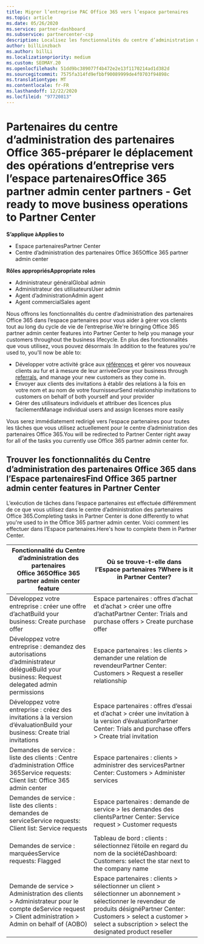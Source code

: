 ```yaml
---
title: Migrer l’entreprise PAC Office 365 vers l’espace partenaires
ms.topic: article
ms.date: 05/26/2020
ms.service: partner-dashboard
ms.subservice: partnercenter-csp
description: Localisez les fonctionnalités du centre d’administration des partenaires (PAC) Office 365, telles que la génération de vos demandes commerciales et de services, après la migration vers l’espace partenaires.
author: billLinzbach
ms.author: billLi
ms.localizationpriority: medium
ms.custom: SEOMAY.20
ms.openlocfilehash: 51dd9bc389077f4b472e2e13f1170214ad1d382d
ms.sourcegitcommit: 7575fa314fd9efbbf90089999de4f0703f94898c
ms.translationtype: MT
ms.contentlocale: fr-FR
ms.lasthandoff: 12/22/2020
ms.locfileid: "97720813"
---
```

# <a name="office-365-partner-admin-center-partners---get-ready-to-move-business-operations-to-partner-center"></a><span data-ttu-id="28ce1-103">Partenaires du centre d’administration des partenaires Office 365-préparer le déplacement des opérations d’entreprise vers l’espace partenaires</span><span class="sxs-lookup"><span data-stu-id="28ce1-103">Office 365 partner admin center partners - Get ready to move business operations to Partner Center</span></span>

<span data-ttu-id="28ce1-104">**S’applique à**</span><span class="sxs-lookup"><span data-stu-id="28ce1-104">**Applies to**</span></span> 

- <span data-ttu-id="28ce1-105">Espace partenaires</span><span class="sxs-lookup"><span data-stu-id="28ce1-105">Partner Center</span></span>
- <span data-ttu-id="28ce1-106">Centre d’administration des partenaires Office 365</span><span class="sxs-lookup"><span data-stu-id="28ce1-106">Office 365 partner admin center</span></span>

<span data-ttu-id="28ce1-107">**Rôles appropriés**</span><span class="sxs-lookup"><span data-stu-id="28ce1-107">**Appropriate roles**</span></span>

- <span data-ttu-id="28ce1-108">Administrateur général</span><span class="sxs-lookup"><span data-stu-id="28ce1-108">Global admin</span></span>
- <span data-ttu-id="28ce1-109">Administrateur des utilisateurs</span><span class="sxs-lookup"><span data-stu-id="28ce1-109">User admin</span></span>
- <span data-ttu-id="28ce1-110">Agent d’administration</span><span class="sxs-lookup"><span data-stu-id="28ce1-110">Admin agent</span></span>
- <span data-ttu-id="28ce1-111">Agent commercial</span><span class="sxs-lookup"><span data-stu-id="28ce1-111">Sales agent</span></span>

<span data-ttu-id="28ce1-112">Nous offrons les fonctionnalités du centre d’administration des partenaires Office 365 dans l’espace partenaires pour vous aider à gérer vos clients tout au long du cycle de vie de l’entreprise.</span><span class="sxs-lookup"><span data-stu-id="28ce1-112">We're bringing Office 365 partner admin center features into Partner Center to help you manage your customers throughout the business lifecycle.</span></span> <span data-ttu-id="28ce1-113">En plus des fonctionnalités que vous utilisez, vous pouvez désormais :</span><span class="sxs-lookup"><span data-stu-id="28ce1-113">In addition to the features you're used to, you'll now be able to:</span></span>

- <span data-ttu-id="28ce1-114">Développer votre activité grâce aux [références](referrals.md) et gérer vos nouveaux clients au fur et à mesure de leur arrivée</span><span class="sxs-lookup"><span data-stu-id="28ce1-114">Grow your business through [referrals](referrals.md), and manage your new customers as they come in.</span></span>
- <span data-ttu-id="28ce1-115">Envoyer aux clients des invitations à établir des relations à la fois en votre nom et au nom de votre fournisseur</span><span class="sxs-lookup"><span data-stu-id="28ce1-115">Send relationship invitations to customers on behalf of both yourself and your provider</span></span>
- <span data-ttu-id="28ce1-116">Gérer des utilisateurs individuels et attribuer des licences plus facilement</span><span class="sxs-lookup"><span data-stu-id="28ce1-116">Manage individual users and assign licenses more easily</span></span>

<span data-ttu-id="28ce1-117">Vous serez immédiatement redirigé vers l’espace partenaires pour toutes les tâches que vous utilisez actuellement pour le centre d’administration des partenaires Office 365.</span><span class="sxs-lookup"><span data-stu-id="28ce1-117">You will be redirected to Partner Center right away for all of the tasks you currently use Office 365 partner admin center for.</span></span>

## <a name="find-office-365-partner-admin-center-features-in-partner-center"></a><span data-ttu-id="28ce1-118">Trouver les fonctionnalités du Centre d’administration des partenaires Office 365 dans l’Espace partenaires</span><span class="sxs-lookup"><span data-stu-id="28ce1-118">Find Office 365 partner admin center features in Partner Center</span></span>

<span data-ttu-id="28ce1-119">L’exécution de tâches dans l’espace partenaires est effectuée différemment de ce que vous utilisez dans le centre d’administration des partenaires Office 365.</span><span class="sxs-lookup"><span data-stu-id="28ce1-119">Completing tasks in Partner Center is done differently to what you're used to in the Office 365 partner admin center.</span></span> <span data-ttu-id="28ce1-120">Voici comment les effectuer dans l’Espace partenaires.</span><span class="sxs-lookup"><span data-stu-id="28ce1-120">Here's how to complete them in Partner Center.</span></span>

| <span data-ttu-id="28ce1-121">Fonctionnalité du Centre d’administration des partenaires Office 365</span><span class="sxs-lookup"><span data-stu-id="28ce1-121">Office 365 partner admin center feature</span></span>                       | <span data-ttu-id="28ce1-122">Où se trouve-t-elle dans l’Espace partenaires ?</span><span class="sxs-lookup"><span data-stu-id="28ce1-122">Where is it in Partner Center?</span></span> | 
|   -----------------------------------------------  | -------------- |
| <span data-ttu-id="28ce1-123">Développez votre entreprise : créer une offre d’achat</span><span class="sxs-lookup"><span data-stu-id="28ce1-123">Build your business: Create purchase offer</span></span> | <span data-ttu-id="28ce1-124">Espace partenaires : offres d’achat et d’achat > créer une offre d’achat</span><span class="sxs-lookup"><span data-stu-id="28ce1-124">Partner Center: Trials and purchase offers > Create purchase offer</span></span> |
| <span data-ttu-id="28ce1-125">Développez votre entreprise : demandez des autorisations d’administrateur délégué</span><span class="sxs-lookup"><span data-stu-id="28ce1-125">Build your business: Request delegated admin permissions</span></span> | <span data-ttu-id="28ce1-126">Espace partenaires : les clients > demander une relation de revendeur</span><span class="sxs-lookup"><span data-stu-id="28ce1-126">Partner Center: Customers > Request a reseller relationship</span></span> |
| <span data-ttu-id="28ce1-127">Développez votre entreprise : créez des invitations à la version d’évaluation</span><span class="sxs-lookup"><span data-stu-id="28ce1-127">Build your business: Create trial invitations</span></span> | <span data-ttu-id="28ce1-128">Espace partenaires : offres d’essai et d’achat > créer une invitation à la version d’évaluation</span><span class="sxs-lookup"><span data-stu-id="28ce1-128">Partner Center: Trials and purchase offers > Create trial invitation</span></span> |
| <span data-ttu-id="28ce1-129">Demandes de service : liste des clients : Centre d’administration Office 365</span><span class="sxs-lookup"><span data-stu-id="28ce1-129">Service requests: Client list: Office 365 admin center</span></span> | <span data-ttu-id="28ce1-130">Espace partenaires : clients > administrer des services</span><span class="sxs-lookup"><span data-stu-id="28ce1-130">Partner Center: Customers > Administer services</span></span> |
| <span data-ttu-id="28ce1-131">Demandes de service : liste des clients : demandes de service</span><span class="sxs-lookup"><span data-stu-id="28ce1-131">Service requests: Client list: Service requests</span></span> | <span data-ttu-id="28ce1-132">Espace partenaires : demande de service > les demandes des clients</span><span class="sxs-lookup"><span data-stu-id="28ce1-132">Partner Center: Service request > Customer requests</span></span> |
| <span data-ttu-id="28ce1-133">Demandes de service : marquées</span><span class="sxs-lookup"><span data-stu-id="28ce1-133">Service requests: Flagged</span></span> | <span data-ttu-id="28ce1-134">Tableau de bord : clients : sélectionnez l’étoile en regard du nom de la société</span><span class="sxs-lookup"><span data-stu-id="28ce1-134">Dashboard: Customers: select the star next to the company name</span></span> |
| <span data-ttu-id="28ce1-135">Demande de service > Administration des clients > Administrateur pour le compte de</span><span class="sxs-lookup"><span data-stu-id="28ce1-135">Service request > Client administration > Admin on behalf of (AOBO)</span></span> | <span data-ttu-id="28ce1-136">Espace partenaires : clients > sélectionner un client > sélectionner un abonnement > sélectionner le revendeur de produits désigné</span><span class="sxs-lookup"><span data-stu-id="28ce1-136">Partner Center: Customers > select a customer > select a subscription > select the designated product reseller</span></span> |

